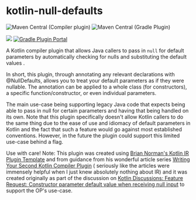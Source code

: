 # kotlin-null-defaults

![Maven Central](https://img.shields.io/maven-central/v/io.github.kyay10.kotlin-null-defaults/kotlin-plugin?color=gree) (Compiler plugin)
![Maven Central](https://img.shields.io/maven-central/v/io.github.kyay10.kotlin-null-defaults/gradle-plugin?color=gree) (Gradle Plugin)

[![](https://jitpack.io/v/kyay10/kotlin-null-defaults.svg)](https://jitpack.io/#kyay10/kotlin-null-defaults)
[![Gradle Plugin Portal](https://img.shields.io/maven-metadata/v?color=gree&label=gradlePluginPortal&metadataUrl=https%3A%2F%2Fplugins.gradle.org%2Fm2%2Fio%2Fgithub%2Fkyay10%2Fkotlin-null-defaults%2Fio.github.kyay10.kotlin-null-defaults.gradle.plugin%2Fmaven-metadata.xml)](https://plugins.gradle.org/plugin/io.github.kyay10.kotlin-null-defaults)

A Kotlin compiler plugin that allows Java callers to pass in `null` for default parameters by automatically checking for
nulls and substituting the default values .

In short, this plugin, through annotating any relevant declarations with @NullDefaults, allows you to treat your default
parameters as if they were nullable. The annotation can be applied to a whole class (for constructors), a specific
function/constructor, or even individual parameters.

The main use-case being supporting legacy Java code that expects being able to pass in null for certain parameters and
having that being handled on its own. Note that this plugin specifically doesn't allow Kotlin callers to do the same
thing due to the ease of use and idiomacy of default parameters in Kotlin and the fact that such a feature would go
against most established conventions. However, in the future the plugin could support this limited use-case behind a
flag.

Use with care!
Note: This plugin was created
using [Brian Norman's Kotlin IR Plugin Template](https://github.com/bnorm/kotlin-ir-plugin-template) and from guidance
from his wonderful article
series [Writing Your Second Kotlin Compiler Plugin](https://blog.bnorm.dev/writing-your-second-compiler-plugin-part-1) (
seriously like the articles were immensely helpful when I just knew absolutely nothing about IR)
and it was created originally as part of the discussion
on [Kotlin Discussions: Feature Request: Constructor parameter default value when receiving null input](https://discuss.kotlinlang.org/t/feature-request-constructor-parameter-default-value-when-receiving-null-input/22704)
to support the OP's use-case.
